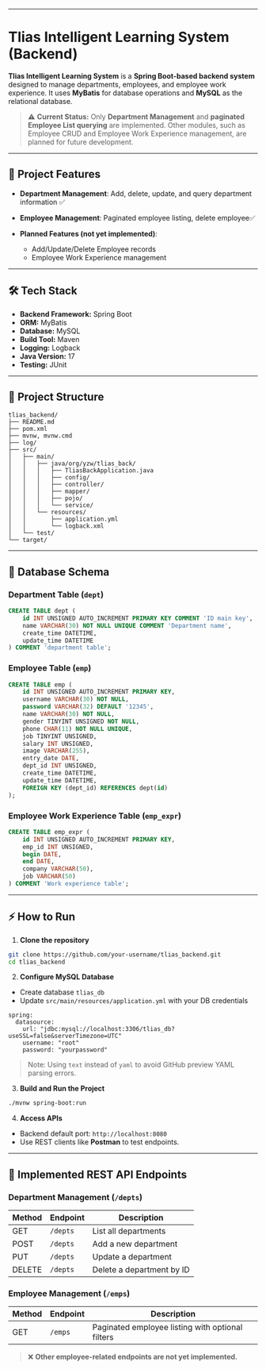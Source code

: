 
---

# Tlias Intelligent Learning System (Backend)

**Tlias Intelligent Learning System** is a **Spring Boot-based backend system** designed to manage departments, employees, and employee work experience. It uses **MyBatis** for database operations and **MySQL** as the relational database.

> ⚠️ **Current Status:** Only **Department Management** and **paginated Employee List querying** are implemented. Other modules, such as Employee CRUD and Employee Work Experience management, are planned for future development.

---

## 🚀 Project Features

* **Department Management**: Add, delete, update, and query department information ✅
* **Employee Management**: Paginated employee listing, delete employee✅
* **Planned Features (not yet implemented)**:

  * Add/Update/Delete Employee records
  * Employee Work Experience management

---

## 🛠️ Tech Stack

* **Backend Framework:** Spring Boot
* **ORM:** MyBatis
* **Database:** MySQL
* **Build Tool:** Maven
* **Logging:** Logback
* **Java Version:** 17
* **Testing:** JUnit

---

## 📂 Project Structure

```
tlias_backend/
├── README.md
├── pom.xml
├── mvnw, mvnw.cmd
├── log/                    
├── src/
│   ├── main/
│   │   ├── java/org/yzw/tlias_back/
│   │   │   ├── TliasBackApplication.java
│   │   │   ├── config/         
│   │   │   ├── controller/     
│   │   │   ├── mapper/         
│   │   │   ├── pojo/           
│   │   │   └── service/        
│   │   └── resources/
│   │       ├── application.yml
│   │       └── logback.xml
│   └── test/                   
└── target/                     
```

---

## 💾 Database Schema

### Department Table (`dept`)

```sql
CREATE TABLE dept (
    id INT UNSIGNED AUTO_INCREMENT PRIMARY KEY COMMENT 'ID main key',
    name VARCHAR(30) NOT NULL UNIQUE COMMENT 'Department name',
    create_time DATETIME,
    update_time DATETIME
) COMMENT 'department table';
```

### Employee Table (`emp`)

```sql
CREATE TABLE emp (
    id INT UNSIGNED AUTO_INCREMENT PRIMARY KEY,
    username VARCHAR(30) NOT NULL,
    password VARCHAR(32) DEFAULT '12345',
    name VARCHAR(30) NOT NULL,
    gender TINYINT UNSIGNED NOT NULL,
    phone CHAR(11) NOT NULL UNIQUE,
    job TINYINT UNSIGNED,
    salary INT UNSIGNED,
    image VARCHAR(255),
    entry_date DATE,
    dept_id INT UNSIGNED,
    create_time DATETIME,
    update_time DATETIME,
    FOREIGN KEY (dept_id) REFERENCES dept(id)
);
```

### Employee Work Experience Table (`emp_expr`)

```sql
CREATE TABLE emp_expr (
    id INT UNSIGNED AUTO_INCREMENT PRIMARY KEY,
    emp_id INT UNSIGNED,
    begin DATE,
    end DATE,
    company VARCHAR(50),
    job VARCHAR(50)
) COMMENT 'Work experience table';
```

---

## ⚡ How to Run

1. **Clone the repository**

```bash
git clone https://github.com/your-username/tlias_backend.git
cd tlias_backend
```

2. **Configure MySQL Database**

* Create database `tlias_db`
* Update `src/main/resources/application.yml` with your DB credentials

```text
spring:
  datasource:
    url: "jdbc:mysql://localhost:3306/tlias_db?useSSL=false&serverTimezone=UTC"
    username: "root"
    password: "yourpassword"
```

> Note: Using `text` instead of `yaml` to avoid GitHub preview YAML parsing errors.

3. **Build and Run the Project**

```bash
./mvnw spring-boot:run
```

4. **Access APIs**

* Backend default port: `http://localhost:8080`
* Use REST clients like **Postman** to test endpoints.

---

## 📄 Implemented REST API Endpoints

### Department Management (`/depts`)

| Method | Endpoint | Description               |
| ------ | -------- | ------------------------- |
| GET    | `/depts` | List all departments      |
| POST   | `/depts` | Add a new department      |
| PUT    | `/depts` | Update a department       |
| DELETE | `/depts` | Delete a department by ID |

### Employee Management (`/emps`)

| Method | Endpoint | Description                                      |
| ------ | -------- | ------------------------------------------------ |
| GET    | `/emps`  | Paginated employee listing with optional filters |

> ❌ **Other employee-related endpoints are not yet implemented.**



